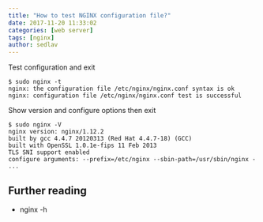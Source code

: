 ```yaml
---
title: "How to test NGINX configuration file?"
date: 2017-11-20 11:33:02
categories: [web server]
tags: [nginx]
author: sedlav
---
```


Test configuration and exit

```nginx
$ sudo nginx -t
nginx: the configuration file /etc/nginx/nginx.conf syntax is ok
nginx: configuration file /etc/nginx/nginx.conf test is successful
```

Show version and configure options then exit

```nginx
$ sudo nginx -V
nginx version: nginx/1.12.2
built by gcc 4.4.7 20120313 (Red Hat 4.4.7-18) (GCC)
built with OpenSSL 1.0.1e-fips 11 Feb 2013
TLS SNI support enabled
configure arguments: --prefix=/etc/nginx --sbin-path=/usr/sbin/nginx -
...
```

## Further reading

* nginx -h
